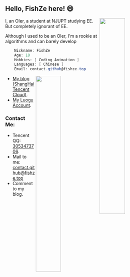 ## Hello, FishZe here! 😄

<img style="width: 40%" align="right" src="https://github-readme-stats.vercel.app/api?username=FishZe&theme=dark&show_icons=true" />

I, an OIer, a student at NJUPT studying EE. But completely ignorant of EE.

Although I used to be an OIer, I'm a rookie at algorithms and can barely develop


```csharp
    Nickname: FishZe
    Age: 18
    Hobbies: [ Coding Animation ]
    Languages: [ Chinese ]
    Email: contact.github@fishze.top
```
<img style="width: 40%" align="right" src="https://github-readme-stats.vercel.app/api/top-langs/?username=FishZe&layout=compact&theme=dark" />

- [My blog  (ShangHai Tencent Cloud)](https://blog.fishze.com).
- [My Luogu Account](https://www.luogu.com.cn/user/242606).



### Contact Me:

- Tencent QQ: [3053473706](http://wpa.qq.com/msgrd?v=3&uin=3053473706&site=qq&menu=yes).
- Mail to me: [contact.github@fishze.top](mailto:contact.github@fishze.top)
- Comment to my blog.
